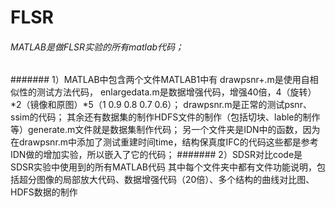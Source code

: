 # FLSR
###### MATLAB是做FLSR实验的所有matlab代码；
####### 1）MATLAB中包含两个文件MATLAB1中有
drawpsnr+.m是使用自相似性的测试方法代码，
enlargedata.m是数据增强代码，增强40倍，4（旋转）*2（镜像和原图）*5（1 0.9 0.8 0.7 0.6）；
drawpsnr.m是正常的测试psnr、ssim的代码；
其余还有数据集的制作HDFS文件的制作（包括切块、lable的制作等）generate.m文件就是数据集制作代码；
另一个文件夹是IDN中的函数，因为在drawpsnr.m中添加了测试重建时间time，结构保真度IFC的代码这些都是参考IDN做的增加实验，所以嵌入了它的代码；
####### 2）SDSR对比code是SDSR实验中使用到的所有MATLAB代码
其中每个文件夹中都有文件功能说明，包括超分图像的局部放大代码、数据增强代码（20倍）、多个结构的曲线对比图、HDFS数据的制作
